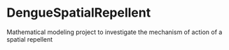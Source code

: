 # DengueSpatialRepellent
Mathematical modeling project to investigate the mechanism of action of a spatial repellent
